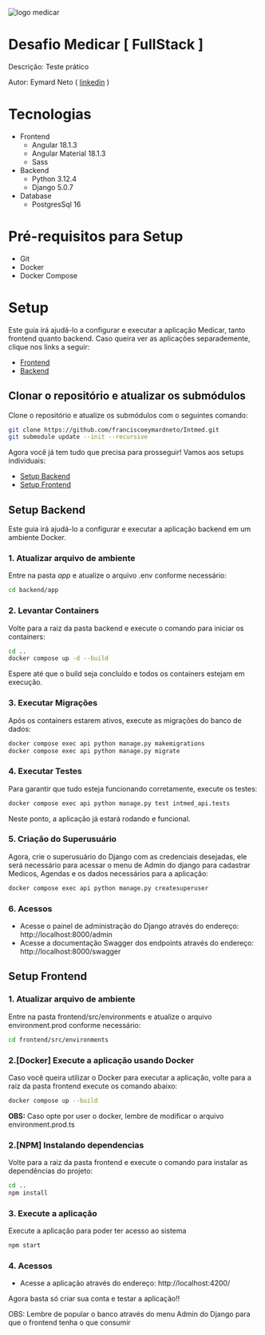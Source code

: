 ![logo medicar](https://i.postimg.cc/DZNPJSxk/Logo.png "logo medicar")
# Desafio Medicar  [ FullStack ]
Descrição: Teste prático

Autor: Eymard Neto ( [linkedin](https://www.linkedin.com/in/eymard-neto-216254207) )

# Tecnologias

- Frontend
    - Angular 18.1.3
    - Angular Material 18.1.3
    - Sass
- Backend
    - Python 3.12.4
    - Django 5.0.7
- Database
    - PostgresSql 16

# Pré-requisitos para Setup

- Git
- Docker
- Docker Compose

# Setup
Este guia irá ajudá-lo a configurar e executar a aplicação Medicar, tanto frontend quanto backend.
Caso queira ver as aplicações separademente, clique nos links a seguir:

- [Frontend](https://github.com/franciscoeymardneto/intmed-front.git)
- [Backend](https://github.com/franciscoeymardneto/intmed-back.git)

## Clonar o repositório e atualizar os submódulos
Clone o repositório e atualize os submódulos com o seguintes comando:

```bash
git clone https://github.com/franciscoeymardneto/Intmed.git
git submodule update --init --recursive
```
Agora você já tem tudo que precisa para prosseguir! Vamos aos setups individuais:

- [Setup Backend](https://github.com/franciscoeymardneto/Intmed?tab=readme-ov-file#setup-backend)
- [Setup Frontend](https://github.com/franciscoeymardneto/Intmed?tab=readme-ov-file#setup-frontend)

## Setup Backend
Este guia irá ajudá-lo a configurar e executar a aplicação backend em um ambiente Docker.

### 1. Atualizar arquivo de ambiente

Entre na pasta *app* e atualize o arquivo .env conforme necessário:
```bash
cd backend/app
```

### 2. Levantar Containers
Volte para a raiz da pasta backend e execute o comando para iniciar os containers:

```bash
cd ..
docker compose up -d --build
```

Espere até que o build seja concluído e todos os containers estejam em execução.

### 3. Executar Migrações
Após os containers estarem ativos, execute as migrações do banco de dados:

```bash
docker compose exec api python manage.py makemigrations
docker compose exec api python manage.py migrate
```

### 4. Executar Testes
Para garantir que tudo esteja funcionando corretamente, execute os testes:

```bash
docker compose exec api python manage.py test intmed_api.tests
```

Neste ponto, a aplicação já estará rodando e funcional.

### 5. Criação do Superusuário
Agora, crie o superusuário do Django com as credenciais desejadas, ele será necessário para acessar o menu
de Admin do django para cadastrar Medicos, Agendas e os dados necessários para a aplicação:

```bash
docker compose exec api python manage.py createsuperuser
```

### 6. Acessos

- Acesse o painel de administração do Django através do endereço: http://localhost:8000/admin
- Acesse a documentação Swagger dos endpoints através do endereço: http://localhost:8000/swagger

## Setup Frontend

### 1. Atualizar arquivo de ambiente

Entre na pasta frontend/src/environments e atualize o arquivo environment.prod conforme necessário:

```bash
cd frontend/src/environments
```
### 2.[Docker] Execute a aplicação usando Docker
Caso você queira utilizar o Docker para executar a aplicação, volte para a raiz da pasta frontend execute os comando abaixo:

```bash
docker compose up --build
```

**OBS:** Caso opte por user o docker, lembre de modificar o arquivo environment.prod.ts

### 2.[NPM] Instalando dependencias
Volte para a raiz da pasta frontend e execute o comando para instalar as dependências do projeto:

```bash
cd ..
npm install
```

### 3. Execute a aplicação
Execute a aplicação para poder ter acesso ao sistema

```bash
npm start
```
### 4. Acessos

- Acesse a aplicação através do endereço: http://localhost:4200/

Agora basta só criar sua conta e testar a aplicação!!

OBS: Lembre de popular o banco através do menu Admin do Django para que o frontend tenha o que
consumir